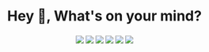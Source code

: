 <h1 align="center">Hey 👋, What's on your mind?</h1>

###

<p align="center">
  <img src="https://skillicons.dev/icons?i=js,ts,py,java,go,rust,cs,cpp,php,ruby,html,css,react,reactnative,nextjs" />
  <img src="https://skillicons.dev/icons?i=vue,nuxtjs,angular,svelte,tailwind,nodejs,nestjs,laravel,flutter,graphql" />
  <img src="https://skillicons.dev/icons?i=postgres,mysql,mongodb,redis,cassandra,elasticsearch,prisma,docker,kubernetes,kafka" />
  <img src="https://skillicons.dev/icons?i=nginx,apache,aws,azure,gcp,vercel,netlify,cloudflare,firebase,supabase" />
  <img src="https://skillicons.dev/icons?i=terraform,git,github,npm,yarn,bun,deno,vite,jest,playwright" />
  <img src="https://skillicons.dev/icons?i=eslint,prettier,linux,ubuntu,bash" />
</p>
